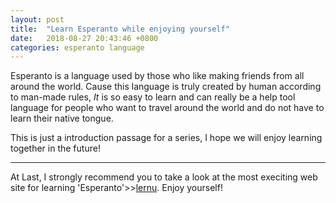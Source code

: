```yaml
---
layout: post
title:  "Learn Esperanto while enjoying yourself"
date:   2018-08-27 20:43:46 +0800
categories: esperanto language
---
```

Esperanto is a language used by those who like making friends from all around the world. Cause this language is truly created by human according to man-made
rules, *It* is so easy to learn and can really be a help tool language for people who want to travel around the world and do not have to learn their native tongue.

This is just a introduction passage for a series, I hope we will enjoy learning together in the future!

----

At Last, I strongly recommend you to take a look at the most execiting web site for learning 'Esperanto'>>[lernu][lernu]. Enjoy yourself!

[lernu]: https://www.lernu.net
